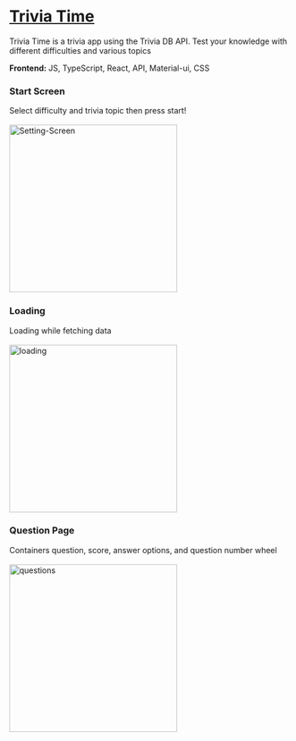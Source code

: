 # [Trivia Time](https://triviatime.netlify.app/)

Trivia Time is a trivia app using the Trivia DB API. Test your knowledge with different difficulties and various topics<br/>

<b>Frontend:</b> JS, TypeScript, React, API, Material-ui, CSS<br/>

### Start Screen
Select difficulty and trivia topic then press start!<br/><br/>
<img src="https://i.ibb.co/3Wpn78h/Setting-Screen.jpg" alt="Setting-Screen" border="0" width="300px">

### Loading
Loading while fetching data<br/><br/>
<img src="https://i.ibb.co/5cQSJyr/loading.jpg" alt="loading" border="0" width="300px">

### Question Page
Containers question, score, answer options, and question number wheel<br/><br/>
<img src="https://i.ibb.co/zFP7sdd/questions.jpg" alt="questions" border="0" width="300px">
